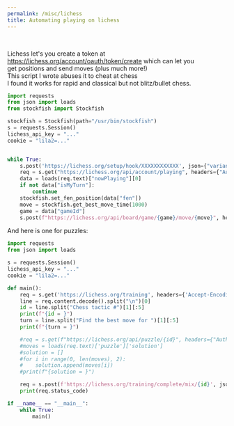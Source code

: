 ```yaml
---
permalink: /misc/lichess
title: Automating playing on lichess
---
```


<br>

Lichess let's you create a token at <https://lichess.org/account/oauth/token/create> which can let you <br>
get positions and send moves (plus much more!) <br>
This script I wrote abuses it to cheat at chess <br>
I found it works for rapid and classical but not blitz/bullet chess.

```python
import requests
from json import loads
from stockfish import Stockfish

stockfish = Stockfish(path="/usr/bin/stockfish")
s = requests.Session()
lichess_api_key = "..."
cookie = "lila2=..."


while True:
    s.post('https://lichess.org/setup/hook/XXXXXXXXXXXX', json={"variant":"1", "mode":"1", "timeMode":"1", "time":"10", "increment":"0", "days":"2", "days_range":"2", "color":"random"}, headers={'cookie': cookie})
    req = s.get("https://lichess.org/api/account/playing", headers={"Authorization": f"Bearer {lichess_api_key}", "Content-Type": "application/json"})
    data = loads(req.text)["nowPlaying"][0]
    if not data["isMyTurn"]:
        continue
    stockfish.set_fen_position(data["fen"])
    move = stockfish.get_best_move_time(1000)
    game = data["gameId"]
    s.post(f"https://lichess.org/api/board/game/{game}/move/{move}", headers={"Authorization": f"Bearer {lichess_api_key}"})

```


And here is one for puzzles:

```python
import requests
from json import loads

s = requests.Session()
lichess_api_key = "..."
cookie = "lila2=..."

def main():
    req = s.get('https://lichess.org/training', headers={'Accept-Encoding': 'br', 'cookie': cookie})
    line = req.content.decode().split("\n")[0]
    id = line.split("Chess tactic #")[1][:5]
    print(f"{id = }")
    turn = line.split("Find the best move for ")[1][:5]
    print(f"{turn = }")

    #req = s.get(f"https://lichess.org/api/puzzle/{id}", headers={"Authorization": f"Bearer {lichess_api_key}", "Content-Type": "application/json"})
    #moves = loads(req.text)['puzzle']['solution']
    #solution = []
    #for i in range(0, len(moves), 2):
    #    solution.append(moves[i])
    #print(f"{solution = }")

    req = s.post(f'https://lichess.org/training/complete/mix/{id}', json={'win': 'true', 'rated': 'true'}, headers={'cookie': cookie})
    print(req.status_code)

if __name__ == "__main__":
    while True:
        main()
```

